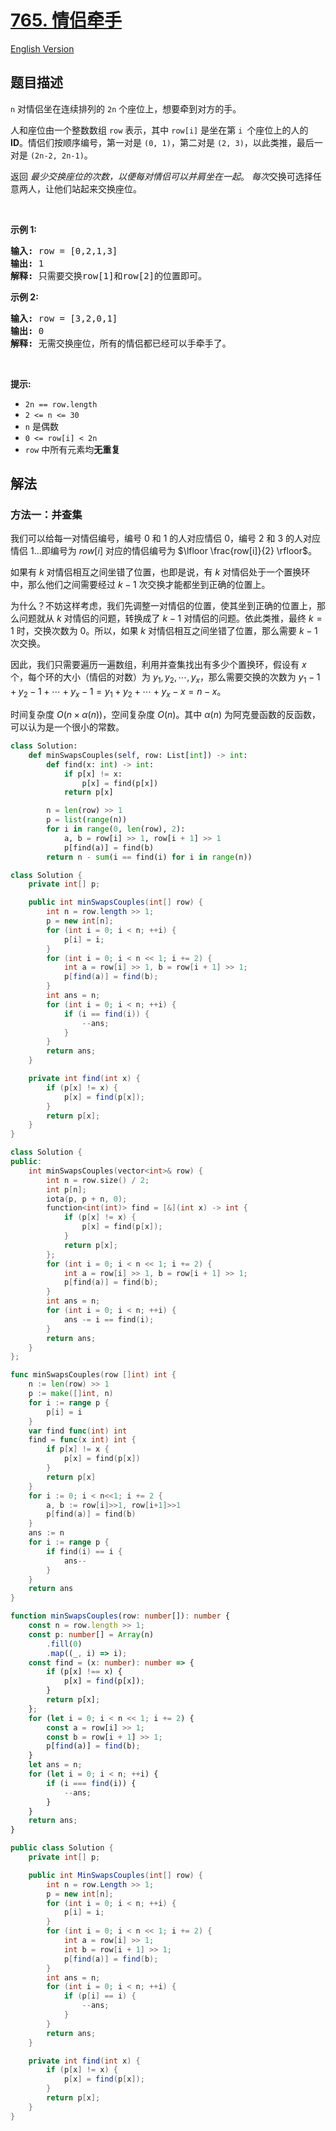 # [765. 情侣牵手](https://leetcode.cn/problems/couples-holding-hands)

[English Version](/solution/0700-0799/0765.Couples%20Holding%20Hands/README_EN.md)

<!-- tags:贪心,深度优先搜索,广度优先搜索,并查集,图 -->

<!-- difficulty:困难 -->

## 题目描述

<!-- 这里写题目描述 -->

<p><code>n</code> 对情侣坐在连续排列的 <code>2n</code>&nbsp;个座位上，想要牵到对方的手。</p>

<p>人和座位由一个整数数组 <code>row</code> 表示，其中 <code>row[i]</code> 是坐在第 <code>i </code>个座位上的人的 <strong>ID</strong>。情侣们按顺序编号，第一对是&nbsp;<code>(0, 1)</code>，第二对是&nbsp;<code>(2, 3)</code>，以此类推，最后一对是&nbsp;<code>(2n-2, 2n-1)</code>。</p>

<p>返回 <em>最少交换座位的次数，以便每对情侣可以并肩坐在一起</em>。 <i>每次</i>交换可选择任意两人，让他们站起来交换座位。</p>

<p>&nbsp;</p>

<p><strong>示例 1:</strong></p>

<pre>
<strong>输入:</strong> row = [0,2,1,3]
<strong>输出:</strong> 1
<strong>解释:</strong> 只需要交换row[1]和row[2]的位置即可。
</pre>

<p><strong>示例 2:</strong></p>

<pre>
<strong>输入:</strong> row = [3,2,0,1]
<strong>输出:</strong> 0
<strong>解释:</strong> 无需交换座位，所有的情侣都已经可以手牵手了。
</pre>

<p>&nbsp;</p>

<p><strong>提示:</strong></p>

<ul>
	<li><code>2n == row.length</code></li>
	<li><code>2 &lt;= n &lt;= 30</code></li>
	<li><code>n</code>&nbsp;是偶数</li>
	<li><code>0 &lt;= row[i] &lt; 2n</code></li>
	<li><code>row</code>&nbsp;中所有元素均<strong>无重复</strong></li>
</ul>

## 解法

### 方法一：并查集

我们可以给每一对情侣编号，编号 $0$ 和 $1$ 的人对应情侣 $0$，编号 $2$ 和 $3$ 的人对应情侣 $1$...即编号为 $row[i]$ 对应的情侣编号为 $\lfloor \frac{row[i]}{2} \rfloor$。

如果有 $k$ 对情侣相互之间坐错了位置，也即是说，有 $k$ 对情侣处于一个置换环中，那么他们之间需要经过 $k-1$ 次交换才能都坐到正确的位置上。

为什么？不妨这样考虑，我们先调整一对情侣的位置，使其坐到正确的位置上，那么问题就从 $k$ 对情侣的问题，转换成了 $k-1$ 对情侣的问题。依此类推，最终 $k=1$ 时，交换次数为 $0$。所以，如果 $k$ 对情侣相互之间坐错了位置，那么需要 $k-1$ 次交换。

因此，我们只需要遍历一遍数组，利用并查集找出有多少个置换环，假设有 $x$ 个，每个环的大小（情侣的对数）为 $y_1, y_2, \cdots, y_x$，那么需要交换的次数为 $y_1-1 + y_2-1 + \cdots + y_x-1 = y_1 + y_2 + \cdots + y_x - x = n - x$。

时间复杂度 $O(n \times \alpha(n))$，空间复杂度 $O(n)$。其中 $\alpha(n)$ 为阿克曼函数的反函数，可以认为是一个很小的常数。

<!-- tabs:start -->

```python
class Solution:
    def minSwapsCouples(self, row: List[int]) -> int:
        def find(x: int) -> int:
            if p[x] != x:
                p[x] = find(p[x])
            return p[x]

        n = len(row) >> 1
        p = list(range(n))
        for i in range(0, len(row), 2):
            a, b = row[i] >> 1, row[i + 1] >> 1
            p[find(a)] = find(b)
        return n - sum(i == find(i) for i in range(n))
```

```java
class Solution {
    private int[] p;

    public int minSwapsCouples(int[] row) {
        int n = row.length >> 1;
        p = new int[n];
        for (int i = 0; i < n; ++i) {
            p[i] = i;
        }
        for (int i = 0; i < n << 1; i += 2) {
            int a = row[i] >> 1, b = row[i + 1] >> 1;
            p[find(a)] = find(b);
        }
        int ans = n;
        for (int i = 0; i < n; ++i) {
            if (i == find(i)) {
                --ans;
            }
        }
        return ans;
    }

    private int find(int x) {
        if (p[x] != x) {
            p[x] = find(p[x]);
        }
        return p[x];
    }
}
```

```cpp
class Solution {
public:
    int minSwapsCouples(vector<int>& row) {
        int n = row.size() / 2;
        int p[n];
        iota(p, p + n, 0);
        function<int(int)> find = [&](int x) -> int {
            if (p[x] != x) {
                p[x] = find(p[x]);
            }
            return p[x];
        };
        for (int i = 0; i < n << 1; i += 2) {
            int a = row[i] >> 1, b = row[i + 1] >> 1;
            p[find(a)] = find(b);
        }
        int ans = n;
        for (int i = 0; i < n; ++i) {
            ans -= i == find(i);
        }
        return ans;
    }
};
```

```go
func minSwapsCouples(row []int) int {
	n := len(row) >> 1
	p := make([]int, n)
	for i := range p {
		p[i] = i
	}
	var find func(int) int
	find = func(x int) int {
		if p[x] != x {
			p[x] = find(p[x])
		}
		return p[x]
	}
	for i := 0; i < n<<1; i += 2 {
		a, b := row[i]>>1, row[i+1]>>1
		p[find(a)] = find(b)
	}
	ans := n
	for i := range p {
		if find(i) == i {
			ans--
		}
	}
	return ans
}
```

```ts
function minSwapsCouples(row: number[]): number {
    const n = row.length >> 1;
    const p: number[] = Array(n)
        .fill(0)
        .map((_, i) => i);
    const find = (x: number): number => {
        if (p[x] !== x) {
            p[x] = find(p[x]);
        }
        return p[x];
    };
    for (let i = 0; i < n << 1; i += 2) {
        const a = row[i] >> 1;
        const b = row[i + 1] >> 1;
        p[find(a)] = find(b);
    }
    let ans = n;
    for (let i = 0; i < n; ++i) {
        if (i === find(i)) {
            --ans;
        }
    }
    return ans;
}
```

```cs
public class Solution {
    private int[] p;

    public int MinSwapsCouples(int[] row) {
        int n = row.Length >> 1;
        p = new int[n];
        for (int i = 0; i < n; ++i) {
            p[i] = i;
        }
        for (int i = 0; i < n << 1; i += 2) {
            int a = row[i] >> 1;
            int b = row[i + 1] >> 1;
            p[find(a)] = find(b);
        }
        int ans = n;
        for (int i = 0; i < n; ++i) {
            if (p[i] == i) {
                --ans;
            }
        }
        return ans;
    }

    private int find(int x) {
        if (p[x] != x) {
            p[x] = find(p[x]);
        }
        return p[x];
    }
}
```

<!-- tabs:end -->

<!-- end -->
